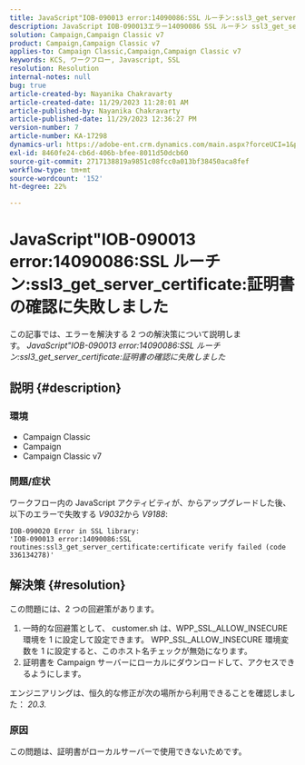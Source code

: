 ```yaml
---
title: JavaScript"IOB-090013 error:14090086:SSL ルーチン:ssl3_get_server_certificate:証明書の確認に失敗しました
description: JavaScript IOB-090013エラー14090086 SSL ルーチン ssl3_get_server_certificate certificate verify failed を解決する方法を説明します。
solution: Campaign,Campaign Classic v7
product: Campaign,Campaign Classic v7
applies-to: Campaign Classic,Campaign,Campaign Classic v7
keywords: KCS, ワークフロー, Javascript, SSL
resolution: Resolution
internal-notes: null
bug: true
article-created-by: Nayanika Chakravarty
article-created-date: 11/29/2023 11:28:01 AM
article-published-by: Nayanika Chakravarty
article-published-date: 11/29/2023 12:36:27 PM
version-number: 7
article-number: KA-17298
dynamics-url: https://adobe-ent.crm.dynamics.com/main.aspx?forceUCI=1&pagetype=entityrecord&etn=knowledgearticle&id=a1576354-aa8e-ee11-8179-6045bd006239
exl-id: 8460fe24-cb6d-406b-bfee-8011d50dcb60
source-git-commit: 2717138819a9851c08fcc0a013bf38450aca8fef
workflow-type: tm+mt
source-wordcount: '152'
ht-degree: 22%

---
```


# JavaScript&quot;IOB-090013 error:14090086:SSL ルーチン:ssl3_get_server_certificate:証明書の確認に失敗しました


この記事では、エラーを解決する 2 つの解決策について説明します。 *JavaScript&quot;IOB-090013 error:14090086:SSL ルーチン:ssl3_get_server_certificate:証明書の確認に失敗しました*

## 説明 {#description}


### 環境

- Campaign Classic
- Campaign
- Campaign Classic v7


### 問題/症状

ワークフロー内の JavaScript アクティビティが、からアップグレードした後、以下のエラーで失敗する *V9032*&#x200B;から *V9188*:


```
IOB-090020 Error in SSL library: 
'IOB-090013 error:14090086:SSL routines:ssl3_get_server_certificate:certificate verify failed (code 336134278)'
```



## 解決策 {#resolution}


この問題には、2 つの回避策があります。

1. 一時的な回避策として、 customer.sh は、WPP_SSL_ALLOW_INSECURE 環境を 1 に設定して設定できます。 WPP_SSL_ALLOW_INSECURE 環境変数を 1 に設定すると、このホスト名チェックが無効になります。
2. 証明書を Campaign サーバーにローカルにダウンロードして、アクセスできるようにします。


エンジニアリングは、恒久的な修正が次の場所から利用できることを確認しました： *20.3.*

### 原因

この問題は、証明書がローカルサーバーで使用できないためです。
